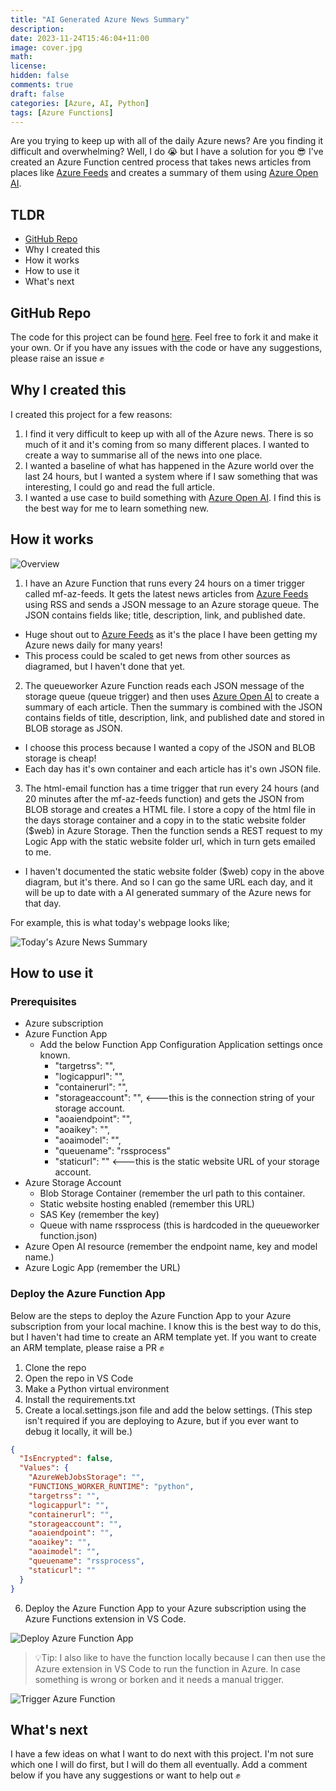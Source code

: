 ```yaml
---
title: "AI Generated Azure News Summary"
description: 
date: 2023-11-24T15:46:04+11:00
image: cover.jpg
math: 
license: 
hidden: false
comments: true
draft: false
categories: [Azure, AI, Python]
tags: [Azure Functions]
---
```


Are you trying to keep up with all of the daily Azure news? Are you finding it difficult and overwhelming? Well, I do 😭 but I have a solution for you 😎 I've created an Azure Function centred process that takes news articles from places like [Azure Feeds](https://azurefeeds.com/) and creates a summary of them using [Azure Open AI](https://azure.microsoft.com/en-us/products/ai-services/openai-service).

## TLDR

- [GitHub Repo](https://github.com/fredderf204/ai-gen-news-summary)
- Why I created this
- How it works
- How to use it
- What's next

## GitHub Repo

The code for this project can be found [here](https://github.com/fredderf204/ai-gen-news-summary). Feel free to fork it and make it your own. Or if you have any issues with the code or have any suggestions, please raise an issue ✊

## Why I created this

I created this project for a few reasons:

1. I find it very difficult to keep up with all of the Azure news. There is so much of it and it's coming from so many different places. I wanted to create a way to summarise all of the news into one place.
2. I wanted a baseline of what has happened in the Azure world over the last 24 hours, but I wanted a system where if I saw something that was interesting, I could go and read the full article.
3. I wanted a use case to build something with [Azure Open AI](https://azure.microsoft.com/en-us/products/ai-services/openai-service). I find this is the best way for me to learn something new.

## How it works

![Overview](1.jpg)

1. I have an Azure Function that runs every 24 hours on a timer trigger called mf-az-feeds. It gets the latest news articles from [Azure Feeds](https://azurefeeds.com/) using RSS and sends a JSON message to an Azure storage queue. The JSON contains fields like; title, description, link, and published date.

* Huge shout out to [Azure Feeds](https://azurefeeds.com/) as it's the place I have been getting my Azure news daily for many years!
* This process could be scaled to get news from other sources as diagramed, but I haven't done that yet.

2. The queueworker Azure Function reads each JSON message of the storage queue (queue trigger) and then uses [Azure Open AI](https://azure.microsoft.com/en-us/products/ai-services/openai-service) to create a summary of each article. Then the summary is combined with the JSON contains fields of title, description, link, and published date and stored in BLOB storage as JSON.

* I choose this process because I wanted a copy of the JSON and BLOB storage is cheap!
* Each day has it's own container and each article has it's own JSON file.

3. The html-email function has a time trigger that run every 24 hours (and 20 minutes after the mf-az-feeds function) and gets the JSON from BLOB storage and creates a HTML file. I store a copy of the html file in the days storage container and a copy in to the static website folder ($web) in Azure Storage. Then the function sends a REST request to my Logic App with the static website folder url, which in turn gets emailed to me. 

* I haven't documented the static website folder ($web) copy in the above diagram, but it's there. And so I can go the same URL each day, and it will be up to date with a AI generated summary of the Azure news for that day.

For example, this is what today's webpage looks like;

![Today's Azure News Summary](2.jpg)

## How to use it

### Prerequisites

- Azure subscription
- Azure Function App
  - Add the below Function App Configuration Application settings once known.
    - "targetrss": "",
    - "logicappurl": "",
    - "containerurl": "",
    - "storageaccount": "", <---this is the connection string of your storage account.
    - "aoaiendpoint": "",
    - "aoaikey": "",
    - "aoaimodel": "",
    - "queuename": "rssprocess"
    - "staticurl": "" <---this is the static website URL of your storage account.
- Azure Storage Account
  - Blob Storage Container (remember the url path to this container.
  - Static website hosting enabled (remember this URL)
  - SAS Key (remember the key)
  - Queue with name rssprocess (this is hardcoded in the queueworker function.json)
- Azure Open AI resource (remember the endpoint name, key and model name.)
- Azure Logic App (remember the URL)

### Deploy the Azure Function App

Below are the steps to deploy the Azure Function App to your Azure subscription from your local machine. I know this is the best way to do this, but I haven't had time to create an ARM template yet. If you want to create an ARM template, please raise a PR ✊

1. Clone the repo
2. Open the repo in VS Code
3. Make a Python virtual environment
4. Install the requirements.txt
5. Create a local.settings.json file and add the below settings. (This step isn't required if you are deploying to Azure, but if you ever want to debug it locally, it will be.)

```json
{
  "IsEncrypted": false,
  "Values": {
    "AzureWebJobsStorage": "",
    "FUNCTIONS_WORKER_RUNTIME": "python",
    "targetrss": "",
    "logicappurl": "",
    "containerurl": "",
    "storageaccount": "",
    "aoaiendpoint": "",
    "aoaikey": "",
    "aoaimodel": "",
    "queuename": "rssprocess",
    "staticurl": ""
  }
}
```

6. Deploy the Azure Function App to your Azure subscription using the Azure Functions extension in VS Code.

![Deploy Azure Function App](3.jpg)

>💡Tip: I also like to have the function locally because I can then use the Azure extension in VS Code to run the function in Azure. In case something is wrong or borken and it needs a manual trigger.

![Trigger Azure Function](4.jpg)

## What's next

I have a few ideas on what I want to do next with this project. I'm not sure which one I will do first, but I will do them all eventually. Add a comment below if you have any suggestions or want to help out ✊